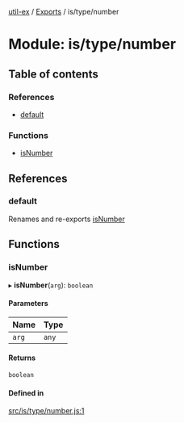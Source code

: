 [util-ex](../README.md) / [Exports](../modules.md) / is/type/number

# Module: is/type/number

## Table of contents

### References

- [default](is_type_number.md#default)

### Functions

- [isNumber](is_type_number.md#isnumber)

## References

### default

Renames and re-exports [isNumber](is_type_number.md#isnumber)

## Functions

### isNumber

▸ **isNumber**(`arg`): `boolean`

#### Parameters

| Name | Type |
| :------ | :------ |
| `arg` | `any` |

#### Returns

`boolean`

#### Defined in

[src/is/type/number.js:1](https://github.com/snowyu/util-ex.js/blob/61a93bc/src/is/type/number.js#L1)
